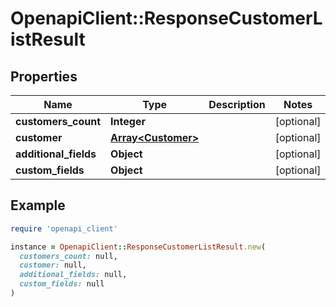 # OpenapiClient::ResponseCustomerListResult

## Properties

| Name | Type | Description | Notes |
| ---- | ---- | ----------- | ----- |
| **customers_count** | **Integer** |  | [optional] |
| **customer** | [**Array&lt;Customer&gt;**](Customer.md) |  | [optional] |
| **additional_fields** | **Object** |  | [optional] |
| **custom_fields** | **Object** |  | [optional] |

## Example

```ruby
require 'openapi_client'

instance = OpenapiClient::ResponseCustomerListResult.new(
  customers_count: null,
  customer: null,
  additional_fields: null,
  custom_fields: null
)
```

